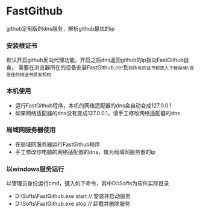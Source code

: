﻿# FastGithub
github定制版的dns服务，解析github最优的ip

### 安装根证书
默认开启github反向代理功能，开启之后dns返回github的ip指向FastGithub自身。
需要在浏览器所在的设备安装FastGithub.cer到`将所有的证书都放入下载存储\受信任的根证书颁发机构`

### 本机使用
* 运行FastGithub程序，本机的网络适配器的dns会自动变成127.0.0.1
* 如果网络适配器的dns没有变成127.0.0.1，请手工修改网络适配器的dns

### 局域网服务器使用
* 在局域网服务器运行FastGithub程序
* 手工修改你电脑的网络适配器的dns，值为局域网服务器的ip

### 以windows服务运行
以管理员身份运行cmd，键入如下命令，其中D:\Softs为软件实际目录
* D:\Softs\FastGithub.exe start // 安装并启动服务
* D:\Softs\FastGithub.exe stop  // 卸载并删除服务